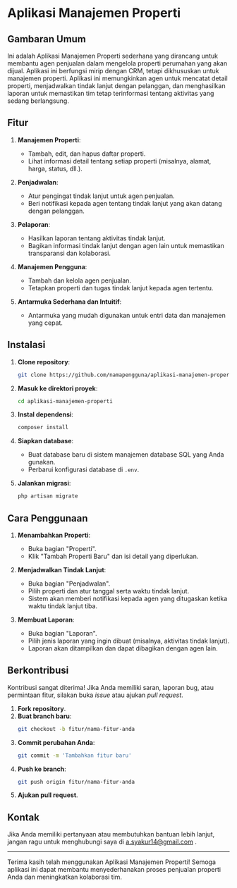 # Aplikasi Manajemen Properti

## Gambaran Umum

Ini adalah Aplikasi Manajemen Properti sederhana yang dirancang untuk membantu agen penjualan dalam mengelola properti perumahan yang akan dijual. Aplikasi ini berfungsi mirip dengan CRM, tetapi dikhususkan untuk manajemen properti. Aplikasi ini memungkinkan agen untuk mencatat detail properti, menjadwalkan tindak lanjut dengan pelanggan, dan menghasilkan laporan untuk memastikan tim tetap terinformasi tentang aktivitas yang sedang berlangsung.

## Fitur

1. **Manajemen Properti**:
   - Tambah, edit, dan hapus daftar properti.
   - Lihat informasi detail tentang setiap properti (misalnya, alamat, harga, status, dll.).

2. **Penjadwalan**:
   - Atur pengingat tindak lanjut untuk agen penjualan.
   - Beri notifikasi kepada agen tentang tindak lanjut yang akan datang dengan pelanggan.

3. **Pelaporan**:
   - Hasilkan laporan tentang aktivitas tindak lanjut.
   - Bagikan informasi tindak lanjut dengan agen lain untuk memastikan transparansi dan kolaborasi.

4. **Manajemen Pengguna**:
   - Tambah dan kelola agen penjualan.
   - Tetapkan properti dan tugas tindak lanjut kepada agen tertentu.

5. **Antarmuka Sederhana dan Intuitif**:
   - Antarmuka yang mudah digunakan untuk entri data dan manajemen yang cepat.

## Instalasi

1. **Clone repository**:
   ```bash
   git clone https://github.com/namapengguna/aplikasi-manajemen-properti.git
   ```

2. **Masuk ke direktori proyek**:
   ```bash
   cd aplikasi-manajemen-properti
   ```

3. **Instal dependensi**:
   ```bash
   composer install
   ```

4. **Siapkan database**:
   - Buat database baru di sistem manajemen database SQL yang Anda gunakan.
   - Perbarui konfigurasi database di `.env`.

5. **Jalankan migrasi**:
   ```bash
   php artisan migrate
   ```

## Cara Penggunaan

1. **Menambahkan Properti**:
   - Buka bagian "Properti".
   - Klik "Tambah Properti Baru" dan isi detail yang diperlukan.

2. **Menjadwalkan Tindak Lanjut**:
   - Buka bagian "Penjadwalan".
   - Pilih properti dan atur tanggal serta waktu tindak lanjut.
   - Sistem akan memberi notifikasi kepada agen yang ditugaskan ketika waktu tindak lanjut tiba.

3. **Membuat Laporan**:
   - Buka bagian "Laporan".
   - Pilih jenis laporan yang ingin dibuat (misalnya, aktivitas tindak lanjut).
   - Laporan akan ditampilkan dan dapat dibagikan dengan agen lain.

## Berkontribusi

Kontribusi sangat diterima! Jika Anda memiliki saran, laporan bug, atau permintaan fitur, silakan buka _issue_ atau ajukan _pull request_.

1. **Fork repository**.
2. **Buat branch baru**:
   ```bash
   git checkout -b fitur/nama-fitur-anda
   ```
3. **Commit perubahan Anda**:
   ```bash
   git commit -m 'Tambahkan fitur baru'
   ```
4. **Push ke branch**:
   ```bash
   git push origin fitur/nama-fitur-anda
   ```
5. **Ajukan pull request**.

## Kontak

Jika Anda memiliki pertanyaan atau membutuhkan bantuan lebih lanjut, jangan ragu untuk menghubungi saya di [a.syakur14@gmail.com](mailto:a.syakur14@gmail.com) .

---

Terima kasih telah menggunakan Aplikasi Manajemen Properti! Semoga aplikasi ini dapat membantu menyederhanakan proses penjualan properti Anda dan meningkatkan kolaborasi tim.
